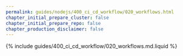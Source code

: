 ```yaml
---
permalink: guides/nodejs/400_ci_cd_workflow/020_workflows.html
chapter_initial_prepare_cluster: false
chapter_initial_prepare_repo: false
chapter_production_disclaimer: false
---
```


{% include guides/400_ci_cd_workflow/020_workflows.md.liquid %}
